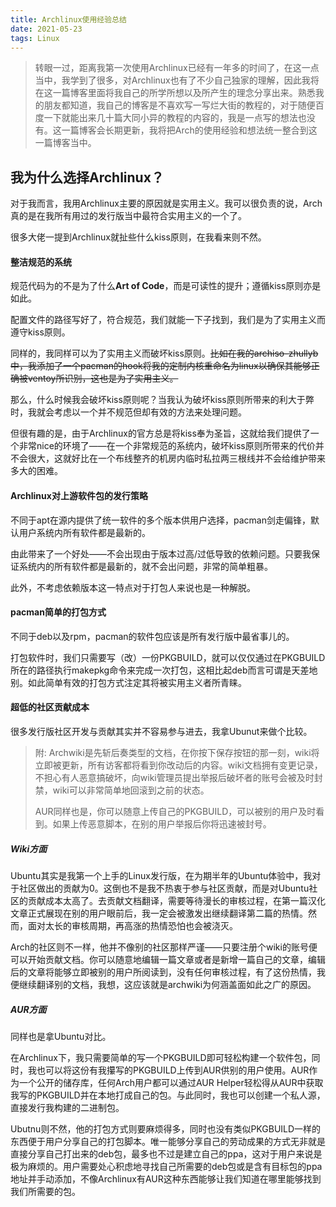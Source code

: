 ```yaml
---
title: Archlinux使用经验总结
date: 2021-05-23
tags: Linux
---
```


>  转眼一过，距离我第一次使用Archlinux已经有一年多的时间了，在这一点当中，我学到了很多，对Archlinux也有了不少自己独家的理解，因此我将在这一篇博客里面将我自己的所学所想以及所产生的理念分享出来。熟悉我的朋友都知道，我自己的博客是不喜欢写一写烂大街的教程的，对于随便百度一下就能出来几十篇大同小异的教程的内容的，我是一点写的想法也没有。这一篇博客会长期更新，我将把Arch的使用经验和想法统一整合到这一篇博客当中。

##  我为什么选择Archlinux？

对于我而言，我用Archlinux主要的原因就是实用主义。我可以很负责的说，Arch真的是在我所有用过的发行版当中最符合实用主义的一个了。

很多大佬一提到Archlinux就扯些什么kiss原则，在我看来则不然。

#### 整洁规范的系统

规范代码为的不是为了什么**Art of Code**，而是可读性的提升；遵循kiss原则亦是如此。

配置文件的路径写好了，符合规范，我们就能一下子找到，我们是为了实用主义而遵守kiss原则。

同样的，我同样可以为了实用主义而破坏kiss原则。~~比如在我的archiso-zhullyb中，我添加了一个pacman的hook将我的定制内核重命名为linux以确保其能够正确被ventoy所识别，这也是为了实用主义。~~

那么，什么时候我会破坏kiss原则呢？当我认为破坏kiss原则所带来的利大于弊时，我就会考虑以一个并不规范但却有效的方法来处理问题。

但很有趣的是，由于Archlinux的官方总是将kiss奉为圣旨，这就给我们提供了一个非常nice的环境了——在一个非常规范的系统内，破坏kiss原则所带来的代价并不会很大，这就好比在一个布线整齐的机房内临时私拉两三根线并不会给维护带来多大的困难。

#### Archlinux对上游软件包的发行策略

不同于apt在源内提供了统一软件的多个版本供用户选择，pacman剑走偏锋，默认用户系统内所有软件都是最新的。

由此带来了一个好处——不会出现由于版本过高/过低导致的依赖问题。只要我保证系统内的所有软件都是最新的，就不会出问题，非常的简单粗暴。

此外，不考虑依赖版本这一特点对于打包人来说也是一种解脱。

#### pacman简单的打包方式

不同于deb以及rpm，pacman的软件包应该是所有发行版中最省事儿的。

打包软件时，我们只需要写（改）一份PKGBUILD，就可以仅仅通过在PKGBUILD所在的路径执行makepkg命令来完成一次打包，这相比起deb而言可谓是天差地别。如此简单有效的打包方式注定其将被实用主义者所青睐。

#### 超低的社区贡献成本

很多发行版社区开发与贡献其实并不容易参与进去，我拿Ubunut来做个比较。

>  附: Archwiki是先斩后奏类型的文档，在你按下保存按钮的那一刻，wiki将立即被更新，所有访客都将看到你改动后的内容。wiki文档拥有变更记录，不担心有人恶意搞破坏，向wiki管理员提出举报后破坏者的账号会被及时封禁，wiki可以非常简单地回滚到之前的状态。
>
> AUR同样也是，你可以随意上传自己的PKGBUILD，可以被别的用户及时看到。如果上传恶意脚本，在别的用户举报后你将迅速被封号。

##### Wiki方面

Ubuntu其实是我第一个上手的Linux发行版，在为期半年的Ubuntu体验中，我对于社区做出的贡献为0。这倒也不是我不热衷于参与社区贡献，而是对Ubuntu社区的贡献成本太高了。去贡献文档翻译，需要等待漫长的审核过程，在第一篇汉化文章正式展现在别的用户眼前后，我一定会被激发出继续翻译第二篇的热情。然而，面对太长的审核周期，再高涨的热情恐怕也会被浇灭。

Arch的社区则不一样，他并不像别的社区那样严谨——只要注册个wiki的账号便可以开始贡献文档。你可以随意地编辑一篇文章或者是新增一篇自己的文章，编辑后的文章将能够立即被别的用户所阅读到，没有任何审核过程，有了这份热情，我便继续翻译别的文档，我想，这应该就是archwiki为何涵盖面如此之广的原因。

##### AUR方面

同样也是拿Ubuntu对比。

在Archlinux下，我只需要简单的写一个PKGBUILD即可轻松构建一个软件包，同时，我也可以将这份有我攥写的PKGBUILD上传到AUR供别的用户使用。AUR作为一个公开的储存库，任何Arch用户都可以通过AUR Helper轻松得从AUR中获取我写的PKGBUILD并在本地打成自己的包。与此同时，我也可以创建一个私人源，直接发行我构建的二进制包。

Ubutnu则不然，他的打包方式则要麻烦得多，同时也没有类似PKGBUILD一样的东西便于用户分享自己的打包脚本。唯一能够分享自己的劳动成果的方式无非就是直接分享自己打出来的deb包，最多也不过是建立自己的ppa，这对于用户来说是极为麻烦的。用户需要处心积虑地寻找自己所需要的deb包或是含有目标包的ppa地址并手动添加，不像Archlinux有AUR这种东西能够让我们知道在哪里能够找到我们所需要的包。
